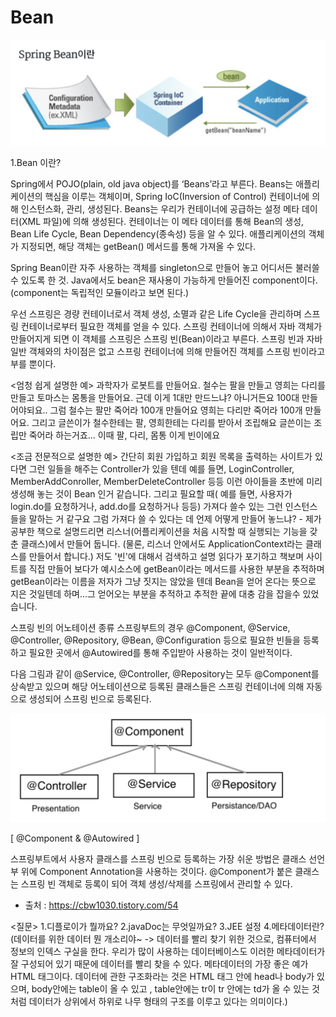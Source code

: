 # Bean
  
![main_img](./img/main_img.png)

 1.Bean 이란?

 Spring에서 POJO(plain, old java object)를 ‘Beans’라고 부른다.
Beans는 애플리케이션의 핵심을 이루는 객체이며, Spring IoC(Inversion of Control) 컨테이너에 의해 인스턴스화, 관리, 생성된다.
Beans는 우리가 컨테이너에 공급하는 설정 메타 데이터(XML 파일)에 의해 생성된다.
컨테이너는 이 메타 데이터를 통해 Bean의 생성, Bean Life Cycle, Bean Dependency(종속성) 등을 알 수 있다.
애플리케이션의 객체가 지정되면, 해당 객체는 getBean() 메서드를 통해 가져올 수 있다.
 
 Spring Bean이란
자주 사용하는 객체를 singleton으로 만들어 놓고 어디서든 불러쓸 수 있도록 한 것.
Java에서도 bean은 재사용이 가능하게 만들어진 component이다.
(component는 독립적인 모듈이라고 보면 된다.)

우선 스프링은 경량 컨테이너로서 객체 생성, 소멸과 같은 Life Cycle을 관리하며 스프링 컨테이너로부터 필요한 객체를 얻을 수 있다. 
스프링 컨테이너에 의해서 자바 객체가 만들어지게 되면 이 객체를 스프링은 스프링 빈(Bean)이라고 부른다.
스프링 빈과 자바 일반 객체와의 차이점은 없고 스프링 컨테이너에 의해 만들어진 객체를 스프링 빈이라고 부를 뿐이다.


 <엄청 쉽게 설명한 예>
 과학자가 로봇트를 만들어요. 
철수는 팔을 만들고 
영희는 다리를 만들고
토마스는 몸통을 만들어요. 
근데 이게 1대만 만드느냐? 아니거든요 100대 만들어야되요..
그럼 철수는 팔만 죽어라 100개 만들어요 
영희는 다리만 죽어라 100개 만들어요. 
그리고 글쓴이가 철수한테는 팔, 영희한테는 다리를 받아서 조립해요 
글쓴이는 조립만 죽어라 하는거죠... 
이때 팔, 다리, 몸통 이게 빈이에요

<조금 전문적으로 설명한 예>
간단히 회원 가입하고 회원 목록을 출력하는 사이트가 있다면
그런 일들을 해주는 Controller가 있을 텐데
예를 들면, LoginController, MemberAddConroller, MemberDeleteController 등등
이런 아이들을 초반에 미리 생성해 놓는 것이 Bean 인거 같습니다.
그리고 필요할 때( 예를 들면, 사용자가 login.do를 요청하거나, add.do를 요청하거나 등등)
가져다 쓸수 있는 그런 인스턴스들을 말하는 거 같구요
그럼 가져다 쓸 수 있다는 데 언제 어떻게 만들어 놓느냐? - 제가 공부한 책으로 설명드리면
리스너(어플리케이션을 처음 시작할 때 실행되는 기능을 갖춘 클래스)에서 만들어 둡니다.
(물론, 리스너 안에서도 ApplicationContext라는 클래스를 만들어서 합니다.)
저도 '빈'에 대해서 검색하고 설명 읽다가 포기하고 책보며 사이트를 직접 만들어 보다가
예시소스에 getBean이라는 메서드를 사용한 부분을 추적하며 getBean이라는 이름을 저자가
그냥 짓지는 않았을 텐데 Bean을 얻어 온다는 뜻으로 지은 것일텐데 하며...그 얻어오는 부분을 추적하고
추적한 끝에 대충 감을 잡을수 있었습니다.

스프링 빈의 어노테이션 종류
스프링부트의 경우 @Component, @Service, @Controller, @Repository, @Bean, @Configuration 등으로 필요한 빈들을 등록하고 필요한 곳에서 @Autowired를 통해 주입받아 사용하는 것이 일반적이다.

다음 그림과 같이 @Service, @Controller, @Repository는 모두 @Component를 상속받고 있으며 해당 어노테이션으로 등록된 클래스들은 스프링 컨테이너에 의해 자동으로 생성되어 스프링 빈으로 등록된다.

![main_img2](./img/main_img2.png)

[ @Component & @Autowired ]

스프링부트에서 사용자 클래스를 스프링 빈으로 등록하는 가장 쉬운 방법은 클래스 선언부 위에 Component Annotation을 사용하는 것이다.  @Component가 붙은 클래스는 스프링 빈 객체로 등록이 되어 객체 생성/삭제를 스프링에서 관리할 수 있다.


- 출처 : https://cbw1030.tistory.com/54

<질문>
1.디플로이가 뭘까요?
2.javaDoc는 무엇일까요?
3.JEE 설정
4.메타데이터란? (데이터를 위한 데이터 뭔 개소리야~ -> 데이터를 빨리 찾기 위한 것으로, 컴퓨터에서 정보의 인덱스 구실을 한다. 우리가 많이 사용하는 데이터베이스도 이러한 메타데이터가 잘 구성되어 있기 때문에 데이터를 빨리 찾을 수 있다. 메타데이터의 가장 좋은 예가 HTML 태그이다. 데이터에 관한 구조화라는 것은 HTML 태그 안에 head나 body가 있으며, body안에는 table이 올 수 있고 , table안에는 tr이 tr 안에는 td가 올 수 있는 것처럼 데이터가 상위에서 하위로 나무 형태의 구조를 이루고 있다는 의미이다.)

<!--![main_img](./img/main_img.png) -->